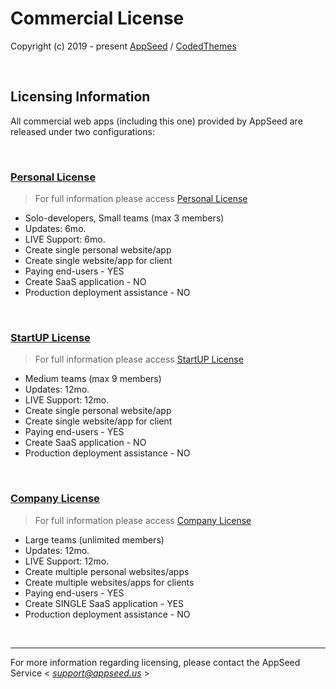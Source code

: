 # Commercial License

Copyright (c) 2019 - present [AppSeed](http://appseed.us/) / [CodedThemes](https://codedthemes.com/)

<br />

## Licensing Information

All commercial web apps (including this one) provided by AppSeed are released under two configurations:

<br />

### [Personal License](https://github.com/app-generator/license-personal)

> For full information please access [Personal License](https://github.com/app-generator/license-personal)

- Solo-developers, Small teams (max 3 members) 
- Updates: 6mo.
- LIVE Support: 6mo.
- Create single personal website/app
- Create single website/app for client
- Paying end-users - YES
- Create SaaS application - NO
- Production deployment assistance - NO

<br />

### [StartUP License](https://github.com/app-generator/license-startup)

> For full information please access [StartUP License](https://github.com/app-generator/license-startup)

- Medium teams (max 9 members) 
- Updates: 12mo.
- LIVE Support: 12mo.
- Create single personal website/app
- Create single website/app for client
- Paying end-users - YES
- Create SaaS application - NO
- Production deployment assistance - NO

<br />

### [Company License](https://github.com/app-generator/license-company)

> For full information please access [Company License](https://github.com/app-generator/license-company)

- Large teams (unlimited members) 
- Updates: 12mo.
- LIVE Support: 12mo.
- Create multiple personal websites/apps
- Create multiple websites/apps for clients
- Paying end-users - YES
- Create SINGLE SaaS application - YES
- Production deployment assistance - NO

<br />

---
For more information regarding licensing, please contact the AppSeed Service < *support@appseed.us* >
